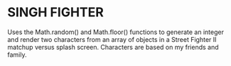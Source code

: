 # SINGH FIGHTER

Uses the Math.random() and Math.floor() functions to generate an integer and render two characters from an array of objects in a Street Fighter II matchup versus splash screen. Characters are based on my friends and family.